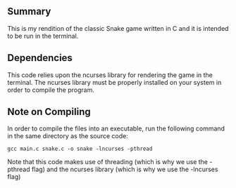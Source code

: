 ## Summary

This is my rendition of the classic Snake game written in C and it is intended to be run in the terminal.

## Dependencies

This code relies upon the ncurses library for rendering the game in the terminal. The ncurses library must be properly installed on your system in order to compile the program.

## Note on Compiling

In order to compile the files into an executable, run the following command in the same directory as the source code:

    gcc main.c snake.c -o snake -lncurses -pthread
  
Note that this code makes use of threading (which is why we use the -pthread flag) and the ncurses library (which is why we use the -lncurses flag)
